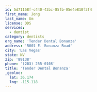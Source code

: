 ```yaml
---
id: 5d71158f-c440-43bc-85fb-05e4e810f3f4
first_name: Jong
last_name: Um
license: DDS
services:
  - dentist
category: dentists
org_name: 'Tender Dental Bonanza'
address: '5001 E. Bonanza Road'
city: 'Las Vegas'
state: NV
zip: '89138'
phone: '(203) 255-0108'
title: 'Tender Dental Bonanza'
_geoloc:
  lat: 36.174
  lng: -115.118
---
```

